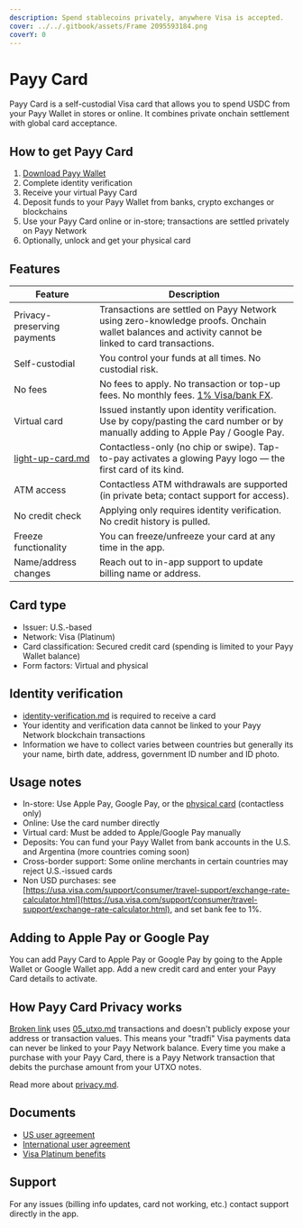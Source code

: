 ```yaml
---
description: Spend stablecoins privately, anywhere Visa is accepted.
cover: ../../.gitbook/assets/Frame 2095593184.png
coverY: 0
---
```


# Payy Card

Payy Card is a self-custodial Visa card that allows you to spend USDC from your Payy Wallet in stores or online. It combines private onchain settlement with global card acceptance.

## How to get Payy Card

1. [Download Payy Wallet](https://payy.link/download)
2. Complete identity verification
3. Receive your virtual Payy Card
4. Deposit funds to your Payy Wallet from banks, crypto exchanges or blockchains
5. Use your Payy Card online or in-store; transactions are settled privately on Payy Network
6. Optionally, unlock and get your physical card

## Features

| Feature                                        | Description                                                                                                                                                               |
| ---------------------------------------------- | ------------------------------------------------------------------------------------------------------------------------------------------------------------------------- |
| Privacy-preserving payments                    | Transactions are settled on Payy Network using zero-knowledge proofs. Onchain wallet balances and activity cannot be linked to card transactions.                         |
| Self-custodial                                 | You control your funds at all times. No custodial risk.                                                                                                                   |
| No fees                                        | No fees to apply. No transaction or top-up fees. No monthly fees. [1% Visa/bank  FX](https://usa.visa.com/support/consumer/travel-support/exchange-rate-calculator.html). |
| Virtual card                                   | Issued instantly upon identity verification. Use by copy/pasting the card number or by manually adding to Apple Pay / Google Pay.                                         |
| [light-up-card.md](light-up-card.md "mention") | Contactless-only (no chip or swipe). Tap-to-pay activates a glowing Payy logo — the first card of its kind.                                                               |
| ATM access                                     | Contactless ATM withdrawals are supported (in private beta; contact support for access).                                                                                  |
| No credit check                                | Applying only requires identity verification. No credit history is pulled.                                                                                                |
| Freeze functionality                           | You can freeze/unfreeze your card at any time in the app.                                                                                                                 |
| Name/address changes                           | Reach out to in-app support to update billing name or address.                                                                                                            |

## Card type

* Issuer: U.S.-based
* Network: Visa (Platinum)
* Card classification: Secured credit card (spending is limited to your Payy Wallet balance)
* Form factors: Virtual and physical

## Identity verification

* [identity-verification.md](../../core-concepts/identity-verification.md "mention") is required to receive a card
* Your identity and verification data cannot be linked to your Payy Network blockchain transactions
* Information we have to collect varies between countries but generally its your name, birth date, address, government ID number and ID photo.

## Usage notes

* In-store: Use Apple Pay, Google Pay, or the [physical card](light-up-card.md) (contactless only)
* Online: Use the card number directly
* Virtual card: Must be added to Apple/Google Pay manually
* Deposits: You can fund your Payy Wallet from bank accounts in the U.S. and Argentina (more countries coming soon)
* Cross-border support: Some online merchants in certain countries may reject U.S.-issued cards
* Non USD purchases: see [https://usa.visa.com/support/consumer/travel-support/exchange-rate-calculator.html](https://usa.visa.com/support/consumer/travel-support/exchange-rate-calculator.html), and set bank fee to 1%.

## Adding to Apple Pay or Google Pay

You can add Payy Card to Apple Pay or Google Pay by going to the Apple Wallet or Google Wallet app. Add a new credit card and enter your Payy Card details to activate.

## How Payy Card Privacy works

[Broken link](broken-reference "mention") uses [05\_utxo.md](../../payy-network/05_utxo.md "mention") transactions and doesn't publicly expose your address or transaction values. This means your "tradfi" Visa payments data can never be linked to your Payy Network balance. Every time you make a purchase with your Payy Card, there is a Payy Network transaction that debits the purchase amount from your UTXO notes.

Read more about [privacy.md](../../core-concepts/privacy.md "mention").

## Documents

* [US user agreement](https://docs.google.com/document/d/1wGKJZUYcFzkZCIz5hzeiHxqOo8aRQmouEgW3MW3hkI8/edit?tab=t.0)
* [International user agreement](https://docs.google.com/document/d/1hSOkUopLXIUrL5q4uVhQy7jJbCvvpIYanEIs0epQinE/edit?tab=t.0)
* [Visa Platinum benefits](https://drive.google.com/file/d/1kyHWoeas2mv7kZ319zcKcat6Anxnv5mk/view?usp=sharing)

## Support

For any issues (billing info updates, card not working, etc.) contact support directly in the app.
